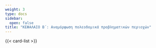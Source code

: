 ```yaml
---
weight: 3
type: docs
sidebar:
  open: false
title: "ΚΕΦΑΛΑΙΟ Β΄: Αναμόρφωση πολεοδομικά προβληματικών περιοχών"
---
```


{{< card-list >}}
